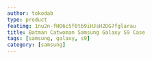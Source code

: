 ```yaml
---
author: tokodab
type: product
featimg: 1nu2n-fHO6c5f0tb9iHJsH2DG7fglarau
title: Batman Catwoman Samsung Galaxy S9 Case
tags: [samsung, galaxy, s9]
category: [samsung]
---
```

